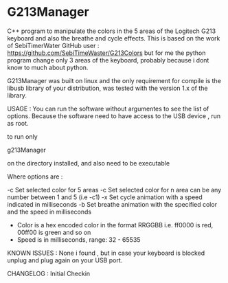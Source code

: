 # G213Manager
C++ program to manipulate the colors in the 5 areas of the Logitech G213 keyboard and also the breathe and cycle effects.
This is based on the work of SebiTimerWater GitHub user : https://github.com/SebiTimeWaster/G213Colors
but for me the python program change only 3 areas of the keyboard, probably because i dont know to much about python.

G213Manager was built on linux and the only requirement for compile is the libusb library of your distribution, was tested with the version 1.x of the library.

USAGE :
You can run the software without argumentes to see the list of options.
Because the software need to have access to the USB device , run as root.

to run only

g213Manager <options>

on the directory installed, and also need to be executable

Where options are :

-c <color>              Set selected color for 5 areas
-c<n> <color>           Set selected color for n area can be any number between 1 and 5 (i.e -c1)
-x <speed>              Set cycle animation with a speed indicated in milliseconds
-b <color> <speed>      Set breathe animation with the specified color and the speed in milliseconds

* Color is a hex encoded color in the format RRGGBB
  i.e. ff0000 is red, 00ff00 is green and so on
* Speed is in milliseconds, range: 32 - 65535


KNOWN ISSUES :
None i found , but in case your keyboard is blocked unplug and plug again on your USB port.

CHANGELOG : 
Initial Checkin
